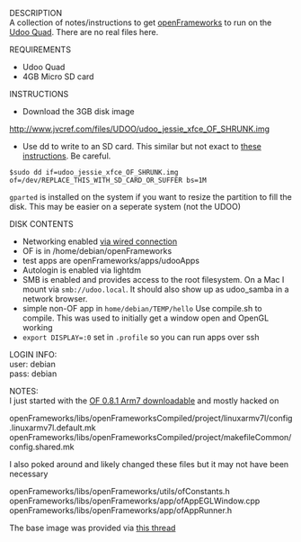 DESCRIPTION   
A collection of notes/instructions to get [openFrameworks](http://openframeworks.cc/) to run on the [Udoo Quad](http://elinux.org/UDOO#UDOO_Quad). There are no real files here.      

REQUIREMENTS
- Udoo Quad
- 4GB Micro SD card

INSTRUCTIONS   
- Download the 3GB disk image  

http://www.jvcref.com/files/UDOO/udoo_jessie_xfce_OF_SHRUNK.img

- Use dd to write to an SD card.  This similar but not exact to [these instructions](http://xmodulo.com/2013/11/write-raspberry-pi-image-sd-card.html). Be careful.

`$sudo dd if=udoo_jessie_xfce_OF_SHRUNK.img of=/dev/REPLACE_THIS_WITH_SD_CARD_OR_SUFFER bs=1M`

`gparted` is installed on the system if you want to resize the partition to fill the disk. This may be easier on a seperate system (not the UDOO)

DISK CONTENTS   
- Networking enabled [via wired connection](http://www.udoo.org/forum/debian-jessie-rootfs-with-gpu-vpu-t693-10.html?sid=d8734726d01107fc4cad534d9e83d242#p5934)
- OF is in /home/debian/openFrameworks
- test apps are openFrameworks/apps/udooApps
- Autologin is enabled via lightdm
- SMB is enabled and provides access to the root filesystem. On a Mac I mount via `smb://udoo.local`. It should also show up as udoo_samba in a network browser.  
- simple non-OF app in `home/debian/TEMP/hello` Use compile.sh to compile. This was used to initially get a window open and OpenGL working
- `export DISPLAY=:0` set in `.profile` so you can run apps over ssh

LOGIN INFO:   
user: debian   
pass: debian   

NOTES:   
I just started with the [OF 0.8.1 Arm7 downloadable](http://www.openframeworks.cc/versions/v0.8.1/of_v0.8.1_linuxarmv7l_release.tar.gz) and mostly hacked on

openFrameworks/libs/openFrameworksCompiled/project/linuxarmv7l/config.linuxarmv7l.default.mk
openFrameworks/libs/openFrameworksCompiled/project/makefileCommon/config.shared.mk

I also poked around and likely changed these files but it may not have been necessary

openFrameworks/libs/openFrameworks/utils/ofConstants.h   
openFrameworks/libs/openFrameworks/app/ofAppEGLWindow.cpp   
openFrameworks/libs/openFrameworks/app/ofAppRunner.h   

The base image was provided via [this thread](http://www.udoo.org/forum/debian-jessie-rootfs-with-gpu-vpu-t693.html)






